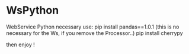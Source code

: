 # WsPython
WebService Python
necessary use:
pip install pandas==1.0.1 (this is no necessary for the Ws, if you remove the Processor..)
pip install cherrypy

then enjoy !
